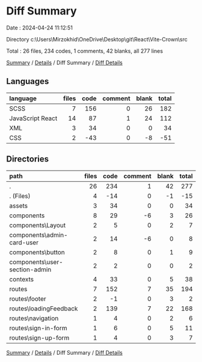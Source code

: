 # Diff Summary

Date : 2024-04-24 11:12:51

Directory c:\\Users\\Mirzokhid\\OneDrive\\Desktop\\git\\React\\Vite-Crown\\src

Total : 26 files,  234 codes, 1 comments, 42 blanks, all 277 lines

[Summary](results.md) / [Details](details.md) / Diff Summary / [Diff Details](diff-details.md)

## Languages
| language | files | code | comment | blank | total |
| :--- | ---: | ---: | ---: | ---: | ---: |
| SCSS | 7 | 156 | 0 | 26 | 182 |
| JavaScript React | 14 | 87 | 1 | 24 | 112 |
| XML | 3 | 34 | 0 | 0 | 34 |
| CSS | 2 | -43 | 0 | -8 | -51 |

## Directories
| path | files | code | comment | blank | total |
| :--- | ---: | ---: | ---: | ---: | ---: |
| . | 26 | 234 | 1 | 42 | 277 |
| . (Files) | 4 | -14 | 0 | -1 | -15 |
| assets | 3 | 34 | 0 | 0 | 34 |
| components | 8 | 29 | -6 | 3 | 26 |
| components\\Layout | 2 | 5 | 0 | 2 | 7 |
| components\\admin-card-user | 2 | 14 | -6 | 0 | 8 |
| components\\button | 2 | 8 | 0 | 1 | 9 |
| components\\user-section-admin | 2 | 2 | 0 | 0 | 2 |
| contexts | 4 | 33 | 0 | 5 | 38 |
| routes | 7 | 152 | 7 | 35 | 194 |
| routes\\footer | 2 | -1 | 0 | 3 | 2 |
| routes\\loadingFeedback | 2 | 139 | 7 | 22 | 168 |
| routes\\navigation | 1 | 4 | 0 | 2 | 6 |
| routes\\sign-in-form | 1 | 6 | 0 | 5 | 11 |
| routes\\sign-up-form | 1 | 4 | 0 | 3 | 7 |

[Summary](results.md) / [Details](details.md) / Diff Summary / [Diff Details](diff-details.md)